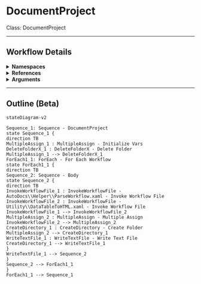 # DocumentProject
Class: DocumentProject



<hr />

## Workflow Details
<details>
    <summary>
    <b>Namespaces</b>
    </summary>

    - System.Activities
- System.Activities.Statements
- System.Activities.Expressions
- System.Activities.Validation
- System.Activities.XamlIntegration
- Microsoft.VisualBasic
- Microsoft.VisualBasic.Activities
- System
- System.Collections
- System.Collections.Generic
- System.Collections.ObjectModel
- System.Data
- System.Diagnostics
- System.Linq
- System.Net.Mail
- System.Xml
- System.Text
- System.Xml.Linq
- UiPath.Core
- UiPath.Core.Activities
- System.Windows.Markup
- GlobalVariablesNamespace
- GlobalConstantsNamespace
- System.Reflection
- System.IO
- System.Linq.Expressions
- System.Runtime.Serialization
- UiPath.Platform.ResourceHandling
- System.ComponentModel
- System.Xml.Serialization
- System.ComponentModel
- System.Xml.Serialization


</details>
<details>
    <summary>
    <b>References</b>
    </summary>

    - Microsoft.CSharp
- Microsoft.VisualBasic
- NPOI
- System
- System.Activities
- System.ComponentModel
- System.ComponentModel.TypeConverter
- System.Configuration.ConfigurationManager
- System.Console
- System.Core
- System.Data
- System.Data.Common
- System.IO.FileSystem.AccessControl
- System.IO.FileSystem.DriveInfo
- System.IO.FileSystem.Watcher
- System.IO.Packaging
- System.Linq
- System.Linq.Expressions
- System.Memory
- System.Memory.Data
- System.ObjectModel
- System.Private.CoreLib
- System.Private.Uri
- System.Reflection.DispatchProxy
- System.Reflection.Metadata
- System.Reflection.TypeExtensions
- System.Runtime.Serialization
- System.Security.Permissions
- System.ServiceModel
- System.ServiceModel.Activities
- System.Xaml
- System.Xml
- System.Xml.Linq
- UiPath.Studio.Constants
- UiPath.System.Activities
- UiPath.Workflow
- System.Private.ServiceModel
- System.Runtime.Serialization.Formatters
- System.Private.DataContractSerialization
- System.Runtime.Serialization.Primitives
- System.Private.Xml.Linq
- System.Collections
- UiPath.System.Activities.Design
- UiPath.System.Activities.ViewModels
- UiPath.Platform
- System.Data.SqlClient
- System.ComponentModel.Primitives
- System.Private.Xml
- System.ComponentModel.EventBasedAsync
- PresentationFramework
- WindowsBase
- Microsoft.Win32.Primitives
- System.Linq.Parallel
- System.Collections.Immutable
- System.Linq.Queryable


</details>
<details>
    <summary>
    <b>Arguments</b>
    </summary>

    <table><tr><th>Name</th><th>Direction</th><th>Type</th><th>Description</th></tr><tr><td>OutputRootFolder</td><td>InArgument</td><td>x:String</td><td></td></tr></table>
    
</details>

<hr />

## Outline (Beta)

```mermaid
stateDiagram-v2

Sequence_1: Sequence - DocumentProject
state Sequence_1 {
direction TB
MultipleAssign_1 : MultipleAssign - Initialize Vars
DeleteFolderX_1 : DeleteFolderX - Delete Folder
MultipleAssign_1 --> DeleteFolderX_1
ForEach1_1: ForEach - For Each Workflow
state ForEach1_1 {
direction TB
Sequence_2: Sequence - Body
state Sequence_2 {
direction TB
InvokeWorkflowFile_1 : InvokeWorkflowFile - AutoDocs\\Helper\\ParseWorkflow.xaml - Invoke Workflow File
InvokeWorkflowFile_2 : InvokeWorkflowFile - Utility\\DataTableToHTML.xaml - Invoke Workflow File
InvokeWorkflowFile_1 --> InvokeWorkflowFile_2
MultipleAssign_2 : MultipleAssign - Multiple Assign
InvokeWorkflowFile_2 --> MultipleAssign_2
CreateDirectory_1 : CreateDirectory - Create Folder
MultipleAssign_2 --> CreateDirectory_1
WriteTextFile_1 : WriteTextFile - Write Text File
CreateDirectory_1 --> WriteTextFile_1
}
WriteTextFile_1 --> Sequence_2
}
Sequence_2 --> ForEach1_1
}
ForEach1_1 --> Sequence_1
```